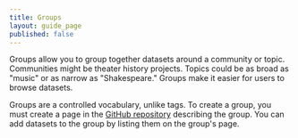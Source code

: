 ```yaml
---
title: Groups
layout: guide_page
published: false
---
```


Groups allow you to group together datasets around a community or topic.
Communities might be theater history projects. Topics could be as broad as
"music" or as narrow as "Shakespeare." Groups make it easier for users to browse
datasets.

Groups are a controlled vocabulary, unlike tags. To create a group, you must
create a page in the  [GitHub repository](https://github.com/dhdata/dhdata-site)
describing the group. You can add datasets to the group by listing them on the
group's page.
